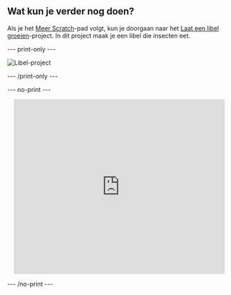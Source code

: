 ## Wat kun je verder nog doen?

Als je het [Meer Scratch](https://projects.raspberrypi.org/en/raspberrypi/more-scratch)-pad volgt, kun je doorgaan naar het [Laat een libel groeien](https://projects.raspberrypi.org/en/projects/grow-a-dragonfly)-project. In dit project maak je een libel die insecten eet.

--- print-only ---

![Libel-project](images/dragonfly-project.png)

--- /print-only ---

--- no-print ---

<div class="scratch-preview" style="margin-left: 15px;">
  <iframe allowtransparency="true" width="485" height="402" src="https://scratch.mit.edu/projects/embed/521688740/?autostart=false" frameborder="0"></iframe>
</div>

--- /no-print ---


